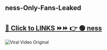 
 ## ness-Only-Fans-Leaked

# <h2><a href="https://clipsfans.com/ness&ref=git">🔗 Click to LINKS ⏩⏩ 👉 🟢 ness </a></h2>

<a href="https://clipsfans.com/ness&ref=git" rel="nofollow" data-target="animated-image.originalLink"><img src="https://i.ibb.co.com/xMMVF88/686577567.gif" alt="Viral Video Original" style="max-width: 100%; display: inline-block;" data-target="animated-image.originalImage"></a>
